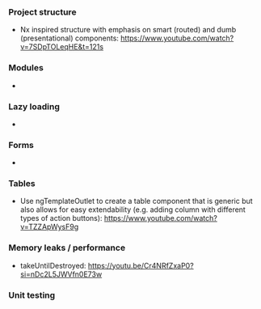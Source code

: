 ### Project structure

- Nx inspired structure with emphasis on smart (routed) and dumb (presentational) components: https://www.youtube.com/watch?v=7SDpTOLeqHE&t=121s

### Modules

-

### Lazy loading

-

### Forms

- 

### Tables

- Use ngTemplateOutlet to create a table component that is generic but also allows for easy extendability (e.g. adding column with different types of action buttons): https://www.youtube.com/watch?v=TZZApWysF9g

### Memory leaks / performance 

- takeUntilDestroyed: https://youtu.be/Cr4NRfZxaP0?si=nDc2L5JWVfn0E73w

### Unit testing
